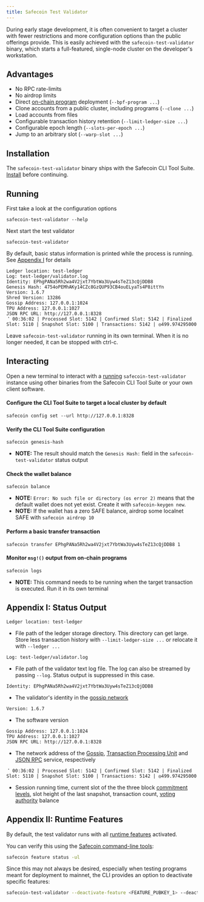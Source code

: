 ```yaml
---
title: Safecoin Test Validator
---
```


During early stage development, it is often convenient to target a cluster with
fewer restrictions and more configuration options than the public offerings
provide. This is easily achieved with the `safecoin-test-validator` binary, which
starts a full-featured, single-node cluster on the developer's workstation.

## Advantages

- No RPC rate-limits
- No airdrop limits
- Direct [on-chain program](on-chain-programs/overview) deployment
  (`--bpf-program ...`)
- Clone accounts from a public cluster, including programs (`--clone ...`)
- Load accounts from files
- Configurable transaction history retention (`--limit-ledger-size ...`)
- Configurable epoch length (`--slots-per-epoch ...`)
- Jump to an arbitrary slot (`--warp-slot ...`)

## Installation

The `safecoin-test-validator` binary ships with the Safecoin CLI Tool Suite.
[Install](/cli/install-safecoin-cli-tools) before continuing.

## Running

First take a look at the configuration options

```
safecoin-test-validator --help
```

Next start the test validator

```
safecoin-test-validator
```

By default, basic status information is printed while the process is running.
See [Appendix I](#appendix-i-status-output) for details

```
Ledger location: test-ledger
Log: test-ledger/validator.log
Identity: EPhgPANa5Rh2wa4V2jxt7YbtWa3Uyw4sTeZ13cQjDDB8
Genesis Hash: 4754oPEMhAKy14CZc8GzQUP93CB4ouELyaTs4P8ittYn
Version: 1.6.7
Shred Version: 13286
Gossip Address: 127.0.0.1:1024
TPU Address: 127.0.0.1:1027
JSON RPC URL: http://127.0.0.1:8328
⠈ 00:36:02 | Processed Slot: 5142 | Confirmed Slot: 5142 | Finalized Slot: 5110 | Snapshot Slot: 5100 | Transactions: 5142 | ◎499.974295000
```

Leave `safecoin-test-validator` running in its own terminal. When it is no longer
needed, it can be stopped with ctrl-c.

## Interacting

Open a new terminal to interact with a [running](#running) `safecoin-test-validator`
instance using other binaries from the Safecoin CLI Tool Suite or your own client
software.

#### Configure the CLI Tool Suite to target a local cluster by default

```
safecoin config set --url http://127.0.0.1:8328
```

#### Verify the CLI Tool Suite configuration

```
safecoin genesis-hash
```

- **NOTE:** The result should match the `Genesis Hash:` field in the
  `safecoin-test-validator` status output

#### Check the wallet balance

```
safecoin balance
```

- **NOTE:** `Error: No such file or directory (os error 2)` means that the default
  wallet does not yet exist. Create it with `safecoin-keygen new`.
- **NOTE:** If the wallet has a zero SAFE balance, airdrop some localnet SAFE with
  `safecoin airdrop 10`

#### Perform a basic transfer transaction

```
safecoin transfer EPhgPANa5Rh2wa4V2jxt7YbtWa3Uyw4sTeZ13cQjDDB8 1
```

#### Monitor `msg!()` output from on-chain programs

```
safecoin logs
```

- **NOTE:** This command needs to be running when the target transaction is
  executed. Run it in its own terminal

## Appendix I: Status Output

```
Ledger location: test-ledger
```

- File path of the ledger storage directory. This directory can get large. Store
  less transaction history with `--limit-ledger-size ...` or relocate it with
  `--ledger ...`

```
Log: test-ledger/validator.log
```

- File path of the validator text log file. The log can also be streamed by
  passing `--log`. Status output is suppressed in this case.

```
Identity: EPhgPANa5Rh2wa4V2jxt7YbtWa3Uyw4sTeZ13cQjDDB8
```

- The validator's identity in the [gossip network](/validator/gossip#gossip-overview)

```
Version: 1.6.7
```

- The software version

```
Gossip Address: 127.0.0.1:1024
TPU Address: 127.0.0.1:1027
JSON RPC URL: http://127.0.0.1:8328
```

- The network address of the [Gossip](/validator/gossip#gossip-overview),
  [Transaction Processing Unit](/validator/tpu) and [JSON RPC](clients/jsonrpc-api#json-rpc-api-reference)
  service, respectively

```
⠈ 00:36:02 | Processed Slot: 5142 | Confirmed Slot: 5142 | Finalized Slot: 5110 | Snapshot Slot: 5100 | Transactions: 5142 | ◎499.974295000
```

- Session running time, current slot of the the three block
  [commitment levels](clients/jsonrpc-api#configuring-state-commitment),
  slot height of the last snapshot, transaction count,
  [voting authority](/running-validator/vote-accounts#vote-authority) balance

## Appendix II: Runtime Features

By default, the test validator runs with all [runtime features](programming-model/runtime#features) activated.

You can verify this using the [Safecoin command-line tools](cli/install-safecoin-cli-tools.md):

```bash
safecoin feature status -ul
```

Since this may not always be desired, especially when testing programs meant for deployment to mainnet, the CLI provides an option to deactivate specific features:

```bash
safecoin-test-validator --deactivate-feature <FEATURE_PUBKEY_1> --deactivate-feature <FEATURE_PUBKEY_2>
```